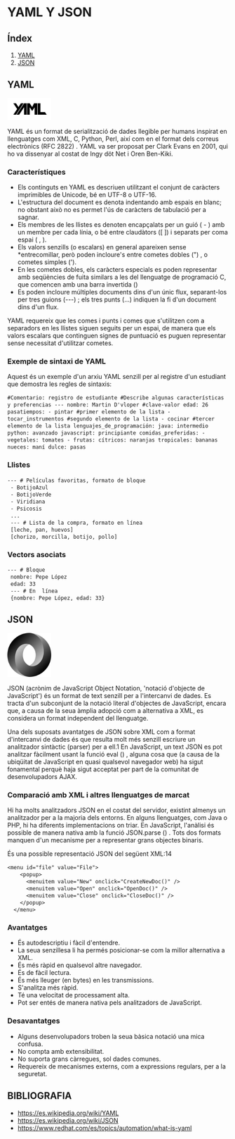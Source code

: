 # YAML Y JSON 

## Índex

1. [YAML](yaml)
1. [JSON](json)

## **YAML**

<img src="yaml.png" width="100px">

YAML és un format de serialització de dades llegible per humans inspirat en llenguatges com XML, C, Python, Perl, així
com en el format dels correus electrònics (RFC 2822) . YAML va ser proposat per Clark Evans en 2001, qui ho va
dissenyar al costat de Ingy döt Net i Oren Ben-Kiki.

### **Característiques**

* Els continguts en YAML es descriuen utilitzant el conjunt de caràcters imprimibles de Unicode, bé en UTF-8 o
UTF-16.
* L'estructura del document es denota indentando amb espais en blanc; no obstant això no es permet l'ús de caràcters
de tabulació per a sagnar.
* Els membres de les llistes es denoten encapçalats per un guió ( - ) amb un membre per cada línia, o bé entre
claudàtors ([ ]) i separats per coma espai ( , ).
* Els valors senzills (o escalars) en general apareixen sense *entrecomillar, però poden incloure's entre cometes
dobles (") , o cometes simples (').
* En les cometes dobles, els caràcters especials es poden representar amb seqüències de fuita similars a les del
llenguatge de programació C, que comencen amb una barra invertida (\)
* Es poden incloure múltiples documents dins d'un únic flux, separant-los per tres guions (---) ; els tres punts (...)
indiquen la fi d'un document dins d'un flux.

YAML requereix que les comes i punts i comes que s'utilitzen com a separadors en les llistes siguen seguits per un
espai, de manera que els valors escalars que continguen signes de puntuació es puguen representar sense necessitat
d'utilitzar cometes.

### **Exemple de sintaxi de YAML**

Aquest és un exemple d'un arxiu YAML senzill per al registre d'un estudiant que demostra les regles de sintaxis:

```
#Comentario: registro de estudiante #Describe algunas características y preferencias --- nombre: Martin D'vloper #clave-valor edad: 26 pasatiempos: - pintar #primer elemento de la lista - tocar_instrumentos #segundo elemento de la lista - cocinar #tercer elemento de la lista lenguajes_de_programación: java: intermedio python: avanzado javascript: principiante comidas_preferidas: - vegetales: tomates - frutas: cítricos: naranjas tropicales: bananas nueces: maní dulce: pasas
```

### Llistes

```
--- # Películas favoritas, formato de bloque
 - BotijoAzul
 - BotijoVerde
 - Viridiana
 - Psicosis
 ...
 --- # Lista de la compra, formato en línea
 [leche, pan, huevos]
 [chorizo, morcilla, botijo, pollo]
```
### Vectors asociats

```
--- # Bloque
 nombre: Pepe López
 edad: 33
 --- # En  línea
 {nombre: Pepe López, edad: 33}
```

## **JSON**

<img src="JSON_vector_logo.svg.png" width="100px">

JSON (acrònim de JavaScript Object Notation, 'notació d'objecte de JavaScript') és un format de text senzill per a
l'intercanvi de dades. Es tracta d'un subconjunt de la notació literal d'objectes de JavaScript, encara que, a causa
de la seua àmplia adopció com a alternativa a XML, es considera un format independent del llenguatge.

Una dels suposats avantatges de JSON sobre XML com a format d'intercanvi de dades és que resulta molt més senzill
escriure un analitzador sintàctic (parser) per a ell.1 En JavaScript, un text JSON es pot analitzar fàcilment usant
la funció eval () , alguna cosa que (a causa de la ubiqüitat de JavaScript en quasi qualsevol navegador web) ha sigut
fonamental perquè haja sigut acceptat per part de la comunitat de desenvolupadors AJAX.

### Comparació amb XML i altres llenguatges de marcat

Hi ha molts analitzadors JSON en el costat del servidor, existint almenys un analitzador per a la majoria dels
entorns. En alguns llenguatges, com Java o PHP, hi ha diferents implementacions on triar. En JavaScript, l'anàlisi és
possible de manera nativa amb la funció JSON.parse () . Tots dos formats manquen d'un mecanisme per a representar
grans objectes binaris.

És una possible representació JSON del següent XML:14

```
<menu id="file" value="File">
    <popup>
      <menuitem value="New" onclick="CreateNewDoc()" />
      <menuitem value="Open" onclick="OpenDoc()" />
      <menuitem value="Close" onclick="CloseDoc()" />
    </popup>
  </menu>

```

### Avantatges

* És autodescriptiu i fàcil d'entendre.
* La seua senzillesa li ha permés posicionar-se com la millor alternativa a XML.
* És més ràpid en qualsevol altre navegador.
* És de fàcil lectura.
* És més lleuger (en bytes) en les transmissions.
* S'analitza més ràpid.
* Té una velocitat de processament alta.
* Pot ser entés de manera nativa pels analitzadors de JavaScript.

### Desavantatges

* Alguns desenvolupadors troben la seua bàsica notació una mica confusa.
* No compta amb extensibilitat.
* No suporta grans càrregues, sol dades comunes.
* Requereix de mecanismes externs, com a expressions regulars, per a la seguretat.

## **BIBLIOGRAFIA**

* https://es.wikipedia.org/wiki/YAML
* https://es.wikipedia.org/wiki/JSON
* https://www.redhat.com/es/topics/automation/what-is-yaml
